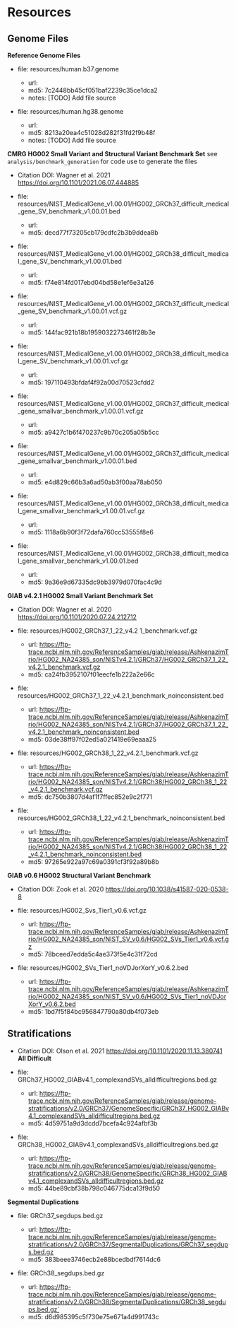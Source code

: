 # Resources
<!-- File use description
- data files (read-only) obtained from community resource, e.g. human reference genome, or GIAB benchmark set. 
- Include source (e.g. url, doi), accession information (data accessed), and MD5 in this README for reproducibility and transparency.
-->

## Genome Files

__Reference Genome Files__
- file: resources/human.b37.genome
	- url:
	- md5: 7c2448bb45cf051baf2239c35ce1dca2
	- notes: [TODO] Add file source

- file: resources/human.hg38.genome
	- url:
	- md5: 8213a20ea4c51028d282f31fd2f9b48f
	- notes: [TODO] Add file source


__CMRG HG002 Small Variant and Structural Variant Benchmark Set__
see `analysis/benchmark_generation` for code use to generate the files 

- Citation DOI: Wagner et al. 2021 https://doi.org/10.1101/2021.06.07.444885 
- file: resources/NIST_MedicalGene_v1.00.01/HG002_GRCh37_difficult_medical_gene_SV_benchmark_v1.00.01.bed
	- url:
	- md5: decd77f73205cb179cdfc2b3b9ddea8b

- file: resources/NIST_MedicalGene_v1.00.01/HG002_GRCh38_difficult_medical_gene_SV_benchmark_v1.00.01.bed
	- url:
	- md5: f74e814fd017ebd04bd58e1ef6e3a126

- file: resources/NIST_MedicalGene_v1.00.01/HG002_GRCh37_difficult_medical_gene_SV_benchmark_v1.00.01.vcf.gz
	- url:
	- md5: 144fac921b18b1959032273461f28b3e  

- file: resources/NIST_MedicalGene_v1.00.01/HG002_GRCh38_difficult_medical_gene_SV_benchmark_v1.00.01.vcf.gz
	- url:
	- md5: 197110493bfdaf4f92a00d70523cfdd2

- file: resources/NIST_MedicalGene_v1.00.01/HG002_GRCh37_difficult_medical_gene_smallvar_benchmark_v1.00.01.vcf.gz
	- url:
	- md5: a9427c1b6f470237c9b70c205a05b5cc

- file: resources/NIST_MedicalGene_v1.00.01/HG002_GRCh37_difficult_medical_gene_smallvar_benchmark_v1.00.01.bed
	- url:
	- md5: e4d829c66b3a6ad50ab3f00aa78ab050

- file: resources/NIST_MedicalGene_v1.00.01/HG002_GRCh38_difficult_medical_gene_smallvar_benchmark_v1.00.01.vcf.gz
	- url:
	- md5: 1118a6b90f3f72dafa760cc53555f8e6

- file: resources/NIST_MedicalGene_v1.00.01/HG002_GRCh38_difficult_medical_gene_smallvar_benchmark_v1.00.01.bed 
	- url:
	- md5: 9a36e9d67335dc9bb3979d070fac4c9d


__GIAB v4.2.1 HG002 Small Variant Benchmark Set__ 
- Citation DOI: Wagner et al. 2020 https://doi.org/10.1101/2020.07.24.212712 
- file: resources/HG002_GRCh37_1_22_v4.2 1_benchmark.vcf.gz
	- url: https://ftp-trace.ncbi.nlm.nih.gov/ReferenceSamples/giab/release/AshkenazimTrio/HG002_NA24385_son/NISTv4.2.1/GRCh37/HG002_GRCh37_1_22_v4.2.1_benchmark.vcf.gz
	- md5: ca24fb3952107f01eecfe1b222a2e66c

- file: resources/HG002_GRCh37_1_22_v4.2.1_benchmark_noinconsistent.bed
	- url: https://ftp-trace.ncbi.nlm.nih.gov/ReferenceSamples/giab/release/AshkenazimTrio/HG002_NA24385_son/NISTv4.2.1/GRCh37/HG002_GRCh37_1_22_v4.2.1_benchmark_noinconsistent.bed
	- md5: 03de38ff97f02ed5a021419e69eaaa25

- file: resources/HG002_GRCh38_1_22_v4.2.1_benchmark.vcf.gz
	- url: https://ftp-trace.ncbi.nlm.nih.gov/ReferenceSamples/giab/release/AshkenazimTrio/HG002_NA24385_son/NISTv4.2.1/GRCh38/HG002_GRCh38_1_22_v4.2.1_benchmark.vcf.gz
	- md5: dc750b3807d4af1f7ffec852e9c2f771

- file: resources/HG002_GRCh38_1_22_v4.2.1_benchmark_noinconsistent.bed
	- url: https://ftp-trace.ncbi.nlm.nih.gov/ReferenceSamples/giab/release/AshkenazimTrio/HG002_NA24385_son/NISTv4.2.1/GRCh38/HG002_GRCh38_1_22_v4.2.1_benchmark_noinconsistent.bed
	- md5: 97265e922a97c69a0391cf3f92a89b8b


__GIAB v0.6 HG002 Structural Variant Benchmark__
- Citation DOI: Zook et al. 2020 https://doi.org/10.1038/s41587-020-0538-8
- file: resources/HG002_Svs_Tier1_v0.6.vcf.gz
	- url: https://ftp-trace.ncbi.nlm.nih.gov/ReferenceSamples/giab/release/AshkenazimTrio/HG002_NA24385_son/NIST_SV_v0.6/HG002_SVs_Tier1_v0.6.vcf.gz
	- md5: 78bceed7edda5c4ae373f5e4c31f72cd

- file: resources/HG002_SVs_Tier1_noVDJorXorY_v0.6.2.bed
	- url: https://ftp-trace.ncbi.nlm.nih.gov/ReferenceSamples/giab/release/AshkenazimTrio/HG002_NA24385_son/NIST_SV_v0.6/HG002_SVs_Tier1_noVDJorXorY_v0.6.2.bed
	- md5: 1bd7f5f84bc956847790a80db4f073eb

## Stratifications
- Citation DOI: Olson et al. 2021 https://doi.org/10.1101/2020.11.13.380741 
__All Difficult__

- file: GRCh37_HG002_GIABv4.1_complexandSVs_alldifficultregions.bed.gz
	- url: https://ftp-trace.ncbi.nlm.nih.gov/ReferenceSamples/giab/release/genome-stratifications/v2.0/GRCh37/GenomeSpecific/GRCh37_HG002_GIABv4.1_complexandSVs_alldifficultregions.bed.gz
	- md5: 4d59751a9d3dcdd7bcefa4c924afbf3b

- file: GRCh38_HG002_GIABv4.1_complexandSVs_alldifficultregions.bed.gz
	- url: https://ftp-trace.ncbi.nlm.nih.gov/ReferenceSamples/giab/release/genome-stratifications/v2.0/GRCh38/GenomeSpecific/GRCh38_HG002_GIABv4.1_complexandSVs_alldifficultregions.bed.gz
	- md5: 44be89cbf38b798c046775dca13f9d50


__Segmental Duplications__

- file: GRCh37_segdups.bed.gz
	- url: https://ftp-trace.ncbi.nlm.nih.gov/ReferenceSamples/giab/release/genome-stratifications/v2.0/GRCh37/SegmentalDuplications/GRCh37_segdups.bed.gz
	- md5: 383beee3746ecb2e88bcedbdf7614dc6

- file: GRCh38_segdups.bed.gz
	- url: https://ftp-trace.ncbi.nlm.nih.gov/ReferenceSamples/giab/release/genome-stratifications/v2.0/GRCh38/SegmentalDuplications/GRCh38_segdups.bed.gz`
	- md5: d6d985395c5f730e75e671a4d991743c
